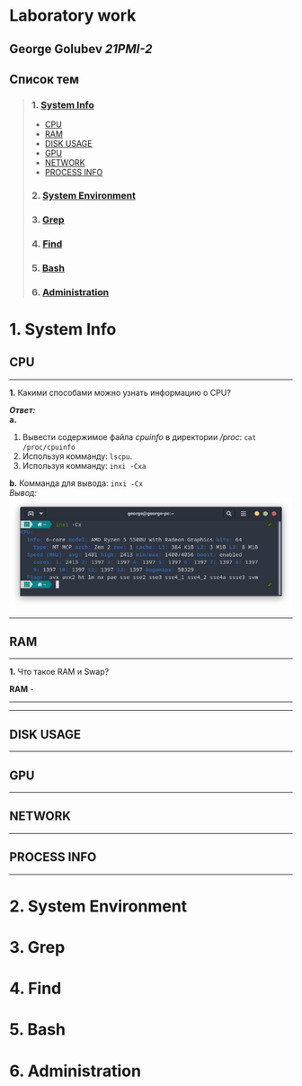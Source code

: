 # Laboratory work

## **George Golubev** *21PMI-2*

## Список тем

> ### 1. [**System Info**](#1-system-info-1 "Задания 1 - 12")
>- [CPU](#cpu)
>- [RAM](#ram)
>- [DISK USAGE](#disk-usage)
>- [GPU](#gpu)
>- [NETWORK](#network)
>- [PROCESS INFO](#process-info)
> ###  2. [**System&nbsp;Environment**](#2-system-environment)
> ###  3. [**Grep**](#3-grep-1)
> ###  4. [**Find**](#4-find-1)
> ###  5. [**Bash**](#5-bash-1)
> ###  6. [**Administration**](#6-administration-1)

# 1. System Info
## **CPU**

----
**1.** Какими способами можно узнать информацию о CPU?



***Ответ:***   
**a.**  
1. Вывести содержимое файла *cpuinfo* в директории */proc*: `cat /proc/cpuinfo `
2. Используя комманду: `lscpu`.
3. Используя комманду: `inxi -Cxa`

**b.** Комманда для вывода: `inxi -Cx`  
*Вывод:*  
![Пример вывода](images/cpu/1.b.png)

----

## **RAM**

----

**1.** Что такое RAM и Swap?

**RAM** - 


---



----

## **DISK USAGE**

----

## **GPU**

----

## **NETWORK**

----

## **PROCESS INFO**

----


# 2. **System Environment**

# 3. **Grep**

# 4. **Find**

# 5. **Bash**

# 6. **Administration**